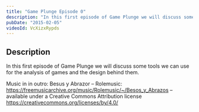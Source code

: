 ```yaml
---
title: "Game Plunge Episode 0"
description: "In this first episode of Game Plunge we will discuss some tools we can use for the analysis of games and the design behind them."
pubDate: "2015-02-05"
videoId: VcXizxRypds
---
```



## Description

In this first episode of Game Plunge we will discuss some tools we can use for the analysis of games and the design behind them.

Music in in outro:
Besus y Abrazor – Rolemusic: <https://freemusicarchive.org/music/Rolemusic/~/Besos_y_Abrazos> – available under a Creative Commons Attribution license <https://creativecommons.org/licenses/by/4.0/>
